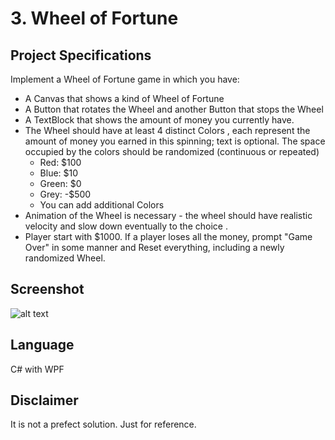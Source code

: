 # 3. Wheel of Fortune
## Project Specifications
Implement a Wheel of Fortune game in which you have:
- A Canvas that shows a kind of Wheel of Fortune
- A Button that rotates the Wheel and another Button that stops the Wheel
- A TextBlock that shows the amount of money you currently have.
- The Wheel should have at least 4 distinct Colors , each represent the amount of money
you earned in this spinning; text is optional. The space occupied by the colors should
be randomized (continuous or repeated)
  - Red: $100
  - Blue: $10
  - Green: $0
  - Grey: -$500
  - You can add additional Colors
- Animation of the Wheel is necessary - the wheel should have realistic velocity and slow down eventually to the choice .
- Player start with $1000. If a player loses all the money, prompt "Game Over" in some manner and Reset everything, including a newly randomized Wheel.

## Screenshot
![alt text](https://github.com/kosswong/IERG3080/blob/main/screenshot.png?raw=true)

## Language
C# with WPF

## Disclaimer
It is not a prefect solution. Just for reference.
